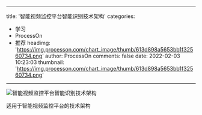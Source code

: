 
---
title: '智能视频监控平台智能识别技术架构'
categories: 
 - 学习
 - ProcessOn
 - 推荐
headimg: 'https://img.processon.com/chart_image/thumb/613d898a5653bb1f32560734.png'
author: ProcessOn
comments: false
date: 2022-02-03 10:23:03
thumbnail: 'https://img.processon.com/chart_image/thumb/613d898a5653bb1f32560734.png'
---

<div>   
<img class="thumb" alt="智能视频监控平台智能识别技术架构" src="https://img.processon.com/chart_image/thumb/613d898a5653bb1f32560734.png" referrerpolicy="no-referrer">
<p>适用于智能视频监控平台的技术架构</p>  
</div>
            